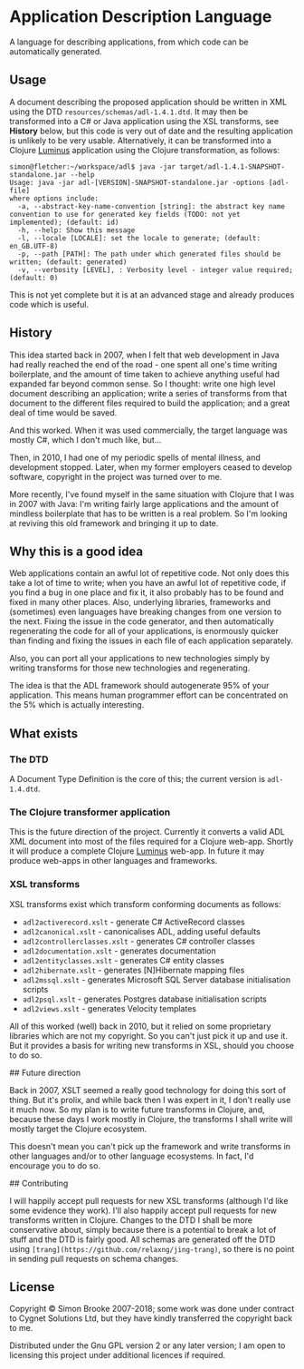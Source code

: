 # Application Description Language

A language for describing applications, from which code can be automatically generated.

## Usage

A document describing the proposed application should be written in XML using the DTD `resources/schemas/adl-1.4.1.dtd`. It may then be transformed into a C# or Java application using the XSL transforms, see **History** below, but this code is very out of date and the resulting application is unlikely to be very usable. Alternatively, it can be transformed into a Clojure [Luminus](http://www.luminusweb.net/) application using the Clojure transformation, as follows:

    simon@fletcher:~/workspace/adl$ java -jar target/adl-1.4.1-SNAPSHOT-standalone.jar --help
    Usage: java -jar adl-[VERSION]-SNAPSHOT-standalone.jar -options [adl-file]
    where options include:
      -a, --abstract-key-name-convention [string]: the abstract key name convention to use for generated key fields (TODO: not yet implemented); (default: id)
      -h, --help: Show this message
      -l, --locale [LOCALE]: set the locale to generate; (default: en_GB.UTF-8)
      -p, --path [PATH]: The path under which generated files should be written; (default: generated)
      -v, --verbosity [LEVEL], : Verbosity level - integer value required; (default: 0)

This is not yet complete but it is at an advanced stage and already produces code which is useful.

## History

This idea started back in 2007, when I felt that web development in Java had really reached the end of the road - one spent all one's time writing boilerplate, and the amount of time taken to achieve anything useful had expanded far beyond common sense. So I thought: write one high level document describing an application; write a series of transforms from that document to the different files required to build the application; and a great deal of time would be saved.

And this worked. When it was used commercially, the target language was mostly C#, which I don't much like, but...

Then, in 2010, I had one of my periodic spells of mental illness, and development stopped. Later, when my former employers ceased to develop software, copyright in the project was turned over to me.

More recently, I've found myself in the same situation with Clojure that I was in 2007 with Java: I'm writing fairly large applications and the amount of mindless boilerplate that has to be written is a real problem. So I'm looking at reviving this old framework and bringing it up to date.

## Why this is a good idea

Web applications contain an awful lot of repetitive code. Not only does this take a lot of time to write; when you have an awful lot of repetitive code, if you find a bug in one place and fix it, it also probably has to be found and fixed in many other places. Also, underlying libraries, frameworks and (sometimes) even languages have breaking changes from one version to the next. Fixing the issue in the code generator, and then automatically regenerating the code for all of your applications, is enormously quicker than finding and fixing the issues in each file of each application separately.

Also, you can port all your applications to new technologies simply by writing transforms for those new technologies and regenerating.

The idea is that the ADL framework should autogenerate 95% of your application. This means human programmer effort can be concentrated on the 5% which is actually interesting.

## What exists

### The DTD

A Document Type Definition is the core of this; the current version is `adl-1.4.dtd`.

### The Clojure transformer application

This is the future direction of the project. Currently it converts a valid ADL XML document into most of the files required for a Clojure web-app. Shortly it will produce a complete Clojure [Luminus](http://www.luminusweb.net/) web-app. In future it may produce web-apps in other languages and frameworks.

### XSL transforms

XSL transforms exist which transform conforming documents as follows:

* `adl2activerecord.xslt` - generate C# ActiveRecord classes
* `adl2canonical.xslt` - canonicalises ADL, adding useful defaults
* `adl2controllerclasses.xslt` - generates C# controller classes
* `adl2documentation.xslt` - generates documentation
* `adl2entityclasses.xslt` - generates C# entity classes
* `adl2hibernate.xslt` - generates [N]Hibernate mapping files
* `adl2mssql.xslt` - generates Microsoft SQL Server database initialisation scripts
* `adl2psql.xslt` - generates Postgres database initialisation scripts
* `adl2views.xslt` - generates Velocity templates

All of this worked (well) back in 2010, but it relied on some proprietary libraries which are not my copyright. So you can't just pick it up and use it. But it provides a basis for writing new transforms in XSL, should you choose to do so.

## Future direction

Back in 2007, XSLT seemed a really good technology for doing this sort of thing. But it's prolix, and while back then I was expert in it, I don't really use it much now. So my plan is to write future transforms in Clojure, and, because these days I work mostly in Clojure, the transforms I shall write will mostly target the Clojure ecosystem.

This doesn't mean you can't pick up the framework and write transforms in other languages and/or to other language ecosystems. In fact, I'd encourage you to do so.

## Contributing

I will happily accept pull requests for new XSL transforms (although I'd like some evidence they work). I'll also happily accept pull requests for new transforms written in Clojure. Changes to the DTD I shall be more conservative about, simply because there is a potential to break a lot of stuff and the DTD is fairly good. All schemas are generated off the DTD using `[trang](https://github.com/relaxng/jing-trang)`, so there is no point in sending pull requests on schema changes.

## License

Copyright © Simon Brooke 2007-2018; some work was done under contract to Cygnet Solutions Ltd, but they have kindly transferred the copyright back to me.

Distributed under the Gnu GPL version 2 or any later version; I am open to licensing this project under additional licences if required.
